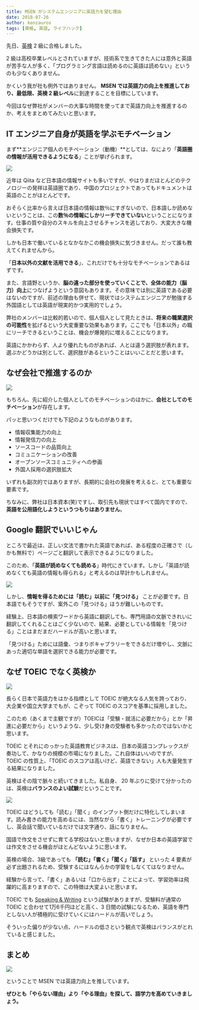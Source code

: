 ```yaml
---
title: MSEN がシステムエンジニアに英語力を望む理由
date: 2018-07-26
author: kenzauros
tags: [資格, 英語, ライフハック]
---
```


先日、[英検](http://www.eiken.or.jp/eiken/) 2 級に合格しました。

2 級は高校卒業レベルとされていますが、技術系で生きてきた人には意外と英語が苦手な人が多く、「プログラミング言語は読めるのに英語は読めない」というのも少なくありません。

かくいう我が社も例外ではありません。 **MSEN では英語力の向上を推進しており、最低限、英検 2 級レベル**に到達することを目標にしています。

今回はなぜ弊社がメンバーの大事な時間を使ってまで英語力向上を推進するのか、考えをまとめてみたいと思います。


## IT エンジニア自身が英語を学ぶモチベーション

まず**エンジニア個人のモチベーション（動機）**としては、なにより「**英語圏の情報が活用できるようになる**」ことが挙げられます。


![](images/why-should-system-engineers-learn-english-1.jpg)

近年は Qiita など日本語の情報サイトも多いですが、やはりまだほとんどのテクノロジーの発祥は英語圏であり、中国のプロジェクトであってもドキュメントは英語のことがほとんどです。

おそらく比率から言えば日本語の情報は数％にすぎないので、日本語しか読めないということは、この**数％の情報にしかリーチできていない**ということになります。仕事の質や自分のスキルを向上させるチャンスを逃しており、大変大きな機会損失です。

しかも日本で働いているとなかなかこの機会損失に気づきません。だって誰も教えてくれませんから。

「**日本以外の文献を活用できる**」、これだけでも十分なモチベーションであるはずです。

また、言語野というか、**脳の違った部分を使っていくことで、全体の能力（脳力）向上**につなげようという意図もあります。その意味では別に英語である必要はないのですが、前述の理由も併せて、現状ではシステムエンジニアが勉強する外国語としては英語が現実的かつ実用的でしょう。

弊社のメンバーは比較的若いので、個人個人として見たときは、**将来の職業選択の可能性**を拡げるという大変重要な効果もあります。ここでも「日本以外」の職にリーチできるということは、機会が爆発的に増えることになります。

英語にかかわらず、人より優れたものがあれば、人とは違う選択肢が表れます。選ぶかどうかは別として、選択肢があるということはいいことだと思います。


## なぜ会社で推進するのか

![](images/why-should-system-engineers-learn-english-2.jpg)

もちろん、先に紹介した個人としてのモチベーションのほかに、**会社としてのモチベーション**が存在します。

パッと思いつくだけでも下記のようなものがあります。

- 情報収集能力の向上
- 情報発信力の向上
- ソースコードの品質向上
- コミュニケーションの改善
- オープンソースコミュニティへの参画
- 外国人採用の選択肢拡大

いずれも副次的ではありますが、長期的に会社の発展を考えると、とても重要な要素です。

ちなみに、弊社は日本資本(笑)ですし、取引先も現状ではすべて国内ですので、**英語を公用語化しようというつもりはありません**。


## Google 翻訳でいいじゃん

ところで最近は、正しい文法で書かれた英語であれば、ある程度の正確さで（しかも無料で）ページごと翻訳して表示できるようになりました。

このため、「**英語が読めなくても読める**」時代にきています。しかし「英語が読めなくても英語の情報も得られる」と考えるのは早計かもしれません。

![](images/why-should-system-engineers-learn-english-3.jpg)

しかし、**情報を得るためには「読む」以前に「見つける」** ことが必要です。日本語でもそうですが、案外この「見つける」ほうが難しいものです。

経験上、日本語の検索ワードから英語に翻訳しても、専門用語の文脈できれいに翻訳してくれることはごく少ないので、結果、必要としている情報を「見つける」ことはまだまだハードルが高いと思います。

「見つける」ためには語彙、つまりボキャブラリーをできるだけ増やし、文脈にあった適切な単語を選択できる能力が必要です。


## なぜ TOEIC でなく英検か

![](images/why-should-system-engineers-learn-english-4.jpg)

長らく日本で英語力をはかる指標として TOEIC が絶大なる人気を誇っており、大企業や国立大学までもが、こぞって TOEIC のスコアを基準に採用しました。

このため（あくまで主観ですが）TOEICは「受験・就活に必要だから」とか「昇進に必要だから」というような、少し受け身の受験者も多かったのではないかと思います。

TOEIC とそれにのっかった英語教育ビジネスは、日本の英語コンプレックスが奏功して、かなりの規模の市場になりました。これ自体はいいのですが、 TOEIC の性質上、「TOEIC のスコアは高いけど、英語できない」人も大量発生する結果になりました。

英検はその陰で脈々と続いてきました。私自身、 20 年ぶりに受けて分かったのは、英検は**バランスのよい試験**だということです。

![](images/why-should-system-engineers-learn-english-5.png)

TOEIC はどうしても「読む」「聞く」のインプット側だけに特化してしまいます。読み書きの能力を高めるには、当然ながら「書く」トレーニングが必要ですし、英会話で聞いているだけでは文字通り、話になりません。

国語で作文をさせずに育てる学校はないと思いますが、なぜか日本の英語学習では作文をさせる機会がほとんどないように思います。

英検の場合、3級であっても **「読む」「書く」「聞く」「話す」** といった 4 要素が必ず出題されるため、受験するにはなんらかの学習をしなくてはなりません。

経験から言って、「書く」あるいは「口から出す」ことによって、学習効率は飛躍的に高まりますので、この特徴は大変よいと思います。

TOEIC でも [Speaking & Writing](http://www.iibc-global.org/toeic/test/sw.html) という試験がありますが、受験料が通常の TOEIC と合わせて1万6千円ほどと高く、3 日間の試験になるため、英語を専門としない人が積極的に受けていくにはハードルが高いでしょう。

そういった偏りが少ない点、ハードルの低さという観点で英検はバランスがとれていると感じました。

## まとめ

![](images/why-should-system-engineers-learn-english-4.jpg)

ということで MSEN では英語力向上を推しています。

**ぜひとも「やらない理由」より「やる理由」を探して、語学力を高めていきましょう。**
